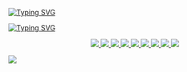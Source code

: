 
[![Typing SVG](https://readme-typing-svg.demolab.com?font=Saira+Stencil+One&size=30&duration=4500&pause=900&color=7723DF&center=true&vCenter=true&multiline=true&repeat=true&width=800&height=130&lines=Ahoy!+Headling+%3CDevelopers%2F%3E;I+am+Rudra;Aboard+my+github+profile)](https://git.io/typing-svg)


[![Typing SVG](https://readme-typing-svg.demolab.com?font=Saira+Stencil+One&duration=4500&pause=900&color=238636&background=0ABFFF00&vCenter=true&multiline=true&repeat=false&width=402&lines=Applications+and+Languages)](https://git.io/typing-svg)

<p align="center">  
<a href="https://github.com/hiirudra/readme-components">
 <img  src="https://readme-components.vercel.app/api?component=logo&fill=black&logo=jupyter&svgfill=659b60">
</a> 
<a href="https://github.com/hiirudra/readme-components">
<img  src="https://readme-components.vercel.app/api?component=logo&fill=black&logo=python&svgfill=df5c43">  
</a>
<a href="https://github.com/hiirudra/readme-components">
<img  src="https://readme-components.vercel.app/api?component=logo&fill=black&logo=pandas&svgfill=cd6799">
</a> 
<a href="https://github.com/hiirudra/readme-components">
<img  src="https://readme-components.vercel.app/api?component=logo&fill=black&logo=numpy&svgfill=cd6799">
</a> 
<a href="https://github.com/hiirudra/readme-components">
<img  src="https://readme-components.vercel.app/api?component=logo&fill=black&logo=scikit-learn&svgfill=cd6799">
</a> 
<a href="https://github.com/hiirudra/readme-components">
<img  src="https://readme-components.vercel.app/api?component=logo&fill=black&logo=html5&svgfill=f06629">
</a>
<a href="https://github.com/hiirudra/readme-components">
<img  src="https://readme-components.vercel.app/api?component=logo&fill=black&logo=javascript&svgfill=f6df1c">
</a>
<a href="https://github.com/hiirudra/readme-components">
<img  src="https://readme-components.vercel.app/api?component=logo&fill=black&logo=CSS3&svgfill=028dd1">
</a>
<a href="https://github.com/hiirudra/readme-components">
<img  src="https://readme-components.vercel.app/api?component=logo&fill=black&logo=github">
</a>
</p>




<img src="https://profile-counter.glitch.me/hiirudra/count.svg" />




<!--
**hiirudra/hiirudra** is a ✨ _special_ ✨ repository because its `README.md` (this file) appears on your GitHub profile.

Here are some ideas to get you started:

- 🔭 I’m currently working on ...
- 🌱 I’m currently learning ...
- 👯 I’m looking to collaborate on ...
- 🤔 I’m looking for help with ...
- 💬 Ask me about ...
- 📫 How to reach me: ...
- 😄 Pronouns: ...
- ⚡ Fun fact: ...
-->
